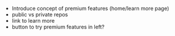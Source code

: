 - Introduce concept of premium features (home/learn more page)
- public vs private repos
- link to learn more
- button to try premium features in left?
